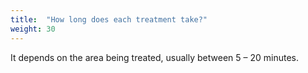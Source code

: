 ```yaml
---
title:  "How long does each treatment take?"
weight: 30
---
```

It depends on the area being treated, usually between 5 – 20 minutes.
